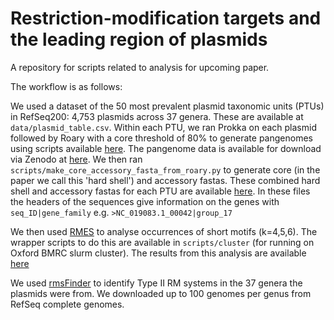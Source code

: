 # Restriction-modification targets and the leading region of plasmids

A repository for scripts related to analysis for upcoming paper. 

The workflow is as follows:


We used a dataset of the 50 most prevalent plasmid taxonomic units (PTUs) in RefSeq200: 4,753 plasmids across 37 genera. These are available at `data/plasmid_table.csv`.
Within each PTU, we ran Prokka on each plasmid followed by Roary with a core threshold of 80% to generate pangenomes using scripts available [here](https://github.com/Adalijuanluo/Plasmid_pan). 
The pangenome data is available for download via Zenodo at [here](zenodo/pangenome_results). 
We then ran `scripts/make_core_accessory_fasta_from_roary.py` to generate core (in the paper we call this 'hard shell') and accessory fastas. 
These combined hard shell and accessory fastas for each PTU are available [here](zenodo/hard_shell_accessory_fastas). In these files the headers of the sequences give information on the genes with `seq_ID|gene_family` e.g. `>NC_019083.1_00042|group_17` 

We then used [RMES](https://forgemia.inra.fr/sophie.schbath/rmes) to analyse occurrences of short motifs (k=4,5,6). The wrapper scripts to do this are available in `scripts/cluster` (for running on Oxford BMRC slurm cluster).
The results from this analysis are available [here](zenodo/rmes_results)

We used [rmsFinder](https://github.com/liampshaw/rmsFinder) to identify Type II RM systems in the 37 genera the plasmids were from. We downloaded up to 100 genomes per genus from RefSeq complete genomes. 


 
